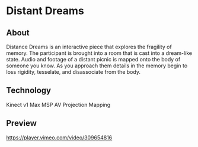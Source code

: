 # Distant Dreams

## About
Distance Dreams is an interactive piece that explores the fragility of memory. The participant is brought into a room that is cast into a dream-like state. Audio and footage of a distant picnic is mapped onto the body of someone you know. As you approach them details in the memory begin to loss rigidity, tesselate, and disassociate from the body.

## Technology
Kinect v1
Max MSP
AV Projection Mapping

## Preview
https://player.vimeo.com/video/309654816
